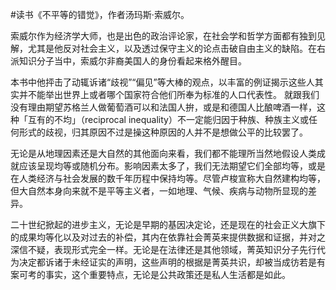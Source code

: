 #读书《不平等的错觉》，作者汤玛斯·索威尔。

索威尔作为经济学大师，也是出色的政治评论家，在社会学和哲学方面都有独到见解，尤其是他反对社会主义，以及透过保守主义的论点击破自由主义的缺陷。在右派知识分子当中，索威尔非裔美国人的身份看起来格外醒目。

本书中他抨击了动辄诉诸“歧视”“偏见”等大棒的观点，以丰富的例证揭示这些人其实并不能举出世界上或者哪个国家符合他们所奉为标准的人口代表性。
就跟我们没有理由期望苏格兰人做葡萄酒可以和法国人拚，或是和德国人比酿啤酒一样，这种「互有的不均」（reciprocal inequality）不一定能归因于种族、种族主义或任何形式的歧视，归其原因不过是操这种原因的人并不是想做公平的比较罢了。

无论是从地理因素还是大自然的其他面向来看，我们都不能理所当然地假设人类成就应该呈现均等或随机分布。影响因素太多了，我们无法期望它们全部均等，或是在人类经济与社会发展的数千年历程中保持均等。尽管卢梭宣称大自然建构均等，但大自然本身向来就不是平等主义者，一如地理、气候、疾病与动物所显现的差异。

二十世纪掀起的进步主义，无论是早期的基因决定论，还是现在的社会正义大旗下的成果均等化以及对过去的补偿，其内在依靠社会菁英来提供数据和证据，并对之深信不疑，表现形式完全一样。无论是在法律还是其他领域，菁英知识分子先行代为决定都诉诸于未经证实的声明，这些声明的根据是菁英共识，却被当成彷若是有案可考的事实，这个重要特点，无论是公共政策还是私人生活都是如此。